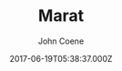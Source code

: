 ---
layout: JamstackTheme
title: Marat
github: https://github.com/JohnCoene/marat
demo: https://marat.john-coene.com
author: John Coene
ssg: Jekyll
date: 2017-06-19T05:38:37.000Z
description: 📜 Jekyll theme inspired by L'Ami du peuple
stale: true
---